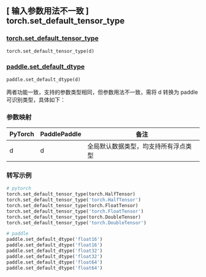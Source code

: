 ## [ 输入参数用法不一致 ] torch.set_default_tensor_type

### [torch.set_default_tensor_type](https://pytorch.org/docs/stable/generated/torch.set_default_tensor_type.html#torch-set-default-tensor-type)

```python
torch.set_default_tensor_type(d)
```

### [paddle.set_default_dtype](https://www.paddlepaddle.org.cn/documentation/docs/zh/api/paddle/set_default_dtype_cn.html)

```python
paddle.set_default_dtype(d)
```

两者功能一致，支持的参数类型相同，但参数用法不一致，需将 d 转换为 paddle 可识别类型，具体如下：

### 参数映射

| PyTorch     | PaddlePaddle | 备注                                                                                      |
| ----------- | ------------ | -------------------------------------------------------------------------------------- |
| d           | d            | 全局默认数据类型，均支持所有浮点类型|

### 转写示例
```python
# pytorch
torch.set_default_tensor_type(torch.HalfTensor)
torch.set_default_tensor_type('torch.HalfTensor')
torch.set_default_tensor_type(torch.FloatTensor)
torch.set_default_tensor_type('torch.FloatTensor')
torch.set_default_tensor_type(torch.DoubleTensor)
torch.set_default_tensor_type('torch.DoubleTensor')

# paddle
paddle.set_default_dtype('float16')
paddle.set_default_dtype('float16')
paddle.set_default_dtype('float32')
paddle.set_default_dtype('float32')
paddle.set_default_dtype('float64')
paddle.set_default_dtype('float64')
```
